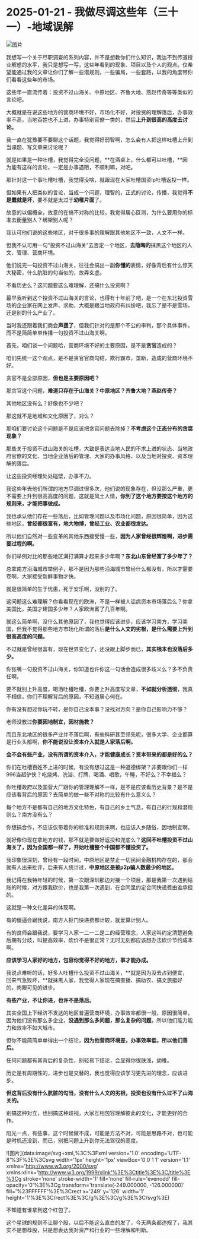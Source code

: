 # 2025-01-21 - 我做尽调这些年（三十一）-地域误解

![图片](https://mmbiz.qpic.cn/mmbiz_jpg/JTrAVGgvYRFC6WTONb15ooKAD972skoSdzrU9FQiaqyaicX8lq8F6OS8Yicv76lPbk1awjXT896CPMCpIGRr60J8Q/640?wx_fmt=jpeg&from=appmsg&tp=webp&wxfrom=5&wx_lazy=1)

我想写一个关于尽职调查的系列内容，并不是想教你们什么知识，我达不到传道授业解惑的水平，我只是想写一写，这些年看到的现象、项目以及个人的观点。仅希望能通过我的文章让你们了解一些潜规则，一些骗局，一些套路，以我的角度带你们看看这些年的市场。

这些年一直流传着：投资不过山海关、中原地区、齐鲁大地、燕赵传奇等等类似的言论吧。

大概就是在说这些地方的营商环境不好，市场化不好，对投资的理解落后，办事效率不高，当地百姓也不上进，办事特别官僚一类的，然后**上升到很高的高度去讨论。**

我一直在犹豫要不要聊这个话题，我觉得好弱智啊，怎么会有人把这样吐槽上升到当课题、写文章来讨论呢？

就是如果是一种吐槽，我觉得完全没问题，**在酒桌上，什么都可以吐槽，**因为能有这样的言论，一定是办事遇阻，不顺利嘛，对吧。

那针对这一个事吐槽吐槽，我觉得没啥，就跟现在大家吐槽国资lp吐槽返投一样。

但如果有人把类似的言论，当成一个问题，理智的，正式的讨论，传播，我觉得**不是蠢就是坏**，要不就是太过于**幼稚片面**了。

故意的以偏概全，故意的在搞不对称的比较，我觉得居心叵测，为什么要用你的标准去衡量别人？绑架别人呢？

我认可他们说的这些地区，对于很多事的理解跟其他地区不一致，人文不一样。

但我不认可用一句“投资不过山海关”去否定一个地区，**去隐晦的**抹黑这个地区的人文、管理、营商环境。

他们说完一句投资不过山海关，往往会搞出一副**你懂的**表情，好像背后有什么惊天大秘密，什么肮脏的勾当似的，故弄玄虚。

不看历史么？这问题要这么难理解，还搞什么投资啊？

最早我听到这个投资不过山海关的言论，也得有十年前了吧，是一个在东北投资雪场的企业家在网上发声、求助，大概是跟当地政府有纠纷吧，我忘了是不是雪场，还是别的什么产业了。

当时我还跟着我们商会**声援了**，但我们针对的是那个不公的审判，那个具体事件，而不是简简单单传播一句投资不过山海关啊。

首先，咱们谈一个问题哈，营商环境不好的主要原因，是不是**贪官**造成的？

咱们先统一这个观点，是不是贪官官商勾结，欺行霸市，垄断，造成的营商环境不好。

贪官不是全部原因，**但也是主要原因吧？**

那贪官这个问题，**难道只存在于山海关？中原地区？齐鲁大地？燕赵传奇？**

其他地区没有么？好像也不少吧？

那这就不是地域和文化原因了，对么？

那咱们要讨论这个问题是不是应该把贪官问题去除掉？**不考虑这个正态分布的贪腐现象？**

那些关于投资不过山海关的吐槽，大致是表达当地人民的不求上进的状态、当地政府官僚的文化、当地企业落后的管理、大家的办事风格、以及当地对投资、资本理解的落后。

让这些投资经理处处碰壁，办事不力。

我这些年去他们所谓的地方尽调过很多次，他们说的现象存在，但没那么严重，更不需要上升到很高高度的问题，这就是风土人情，**你到了这个地方要按这个地方的规则来，才能把事做成。**

我也承认他们存在一些落后，比如管理问题以及市场化问题，原因很简单，因为这些地区，**曾经都很富有，地大物博，曾经工业、农业都很发达。**

所以他们自然对一些变革的其他东西接受慢一些，**因为人家曾经很辉煌啊，进步需要过程的啊。**

你们举例对比的那些地区满打满算才起来多少年啊？**东北山东曾经富了多少年了？**

总拿南方沿海城市举例子，那不是因为那些沿海城市曾经什么都没有，所以才需要卷啊，大家接受新鲜事物才快。

就是很简单的生于忧患，死于安乐啊，没别的了。

这问题这么难理解？你看看现在的欧洲，不是一样被人诟病资本市场落后么？你拿美国比，美国才建国多少年？人家欧洲富了几百年啊。

就这么简单啊，没什么其他原因了，我也觉得应该进步，应该学习南方，学习美国，但我不觉得那些地方市场化所谓的落后**是什么人文的劣根，是什么需要上升到很高高度的问题。**

不过就是曾经很富有，现在世界变化了，还没跟上脚步而已，**其实根本也没落后多少。**

你张嘴一句投资不过山海关，你知道也许你这一句话会造成很多歧义么？多不负责任啊。

要不就别上升高度，喝酒吐槽吐槽，你要上升高度写文章，**不如就分析透彻**，我真不相信，你们不理解背后的原因，不知道居心何在。

你有没有想过你玩不转，是你自己没本事？没找对方向？是你自己影响力不够？

老师没教过**你要因地制宜，因材施教？**

而且东北地区的很多产业并不落后啊，有些科研甚至领先呢，很多大学、企业都算是行业头部啊，**你不能说没让资本介入就是人家落后啊。**

**会不会有些产业，没有所谓的资本介入，才能健康成长？资本带来的都是好的么？**

你们在吐槽百姓不上进的时候，有没有想过这是一种道德绑架？非要跟你们一样996当超驴侠？吃烧烤、洗浴、打牌、喝酒、唱歌，午睡，不好么？不幸福么？

你吐槽政府以及国营大厂跟你的管理理解不一样，是不是应该看历史背景？是不是应该看背后的原因？去简单的做一些不对称的比较有什么意义么？

每个地方不是都有自己的地方文化特色，有自己的乡土气息，有自己的行规和潜规则么？南方没有么？

你想搞合作，不应该仅带着你的标准和规则来啊，也应该入乡随俗，因地制宜啊。

就好像你现在拿地方的钱，那不就是要做好返投和兜底么？**这回不吐槽投资不过山海关了，因为全国都一样了，开始吐槽整个中国都不懂投资了。**

我印象很深刻，曾经有一段时间，中原地区是禁止一切民间金融机构存在的，那会就有人出来批评，后来有人统计过，**中原地区是被p2p骗人数最少的地区。**

我记得在我特年轻的时候，第一次跟深圳那边对接一个项目，那是我第一次遇到结账的时候，对方跟我砍价，也是我第一次遇到，在合同里约定合同快递费由谁承担的。

这就是一种文化差异的体现啊。

有的傻逼会跟我说，南方人抠门快递费都计较，就爱算计别人。

有的良师会跟我说，要学习人家一二一二是二的经营理念，人家这叫约定清楚避免后期有分歧，叫提高效率，砍价不是很正常？无时无刻都应该想办法砍价节约成本啊。

**应该学习人家好的地方，包容你觉得不好的地方，事才能办成。**

我说点难听的话，好多人吐槽什么投资不过山海关，**就是因为没去占到便宜，回来气急败坏，**就抹黑人家，我觉得人家现在搞直播、搞助农、搞文旅挺好的，肉眼可见的进步。

**有些产业，不让你进，也许不是落后。**

其实全国上下经济不发达的地区普遍营商环境，办事效率都很一般，原因很简单，因为他们没有那么多企业，**没遇到那么多问题，那么复杂的问题**，所以他们能力能力和效率不如大城市。

但你不能简简单单得出一个结论，**因为他营商环境差，办事效率低，所以他们落后。**

任何问题都有其背后的复杂性，别轻易下结论，会显得你很肤浅，幼稚。

历史是有周期性的，进步也是交替的，我也觉得应该学习更先进的理念，应该进步。

**但这背后没有什么肮脏的勾当，没有什么人文的劣根，投资也没有什么过不了山海关的。**

别搞这种对立，也别搞这种歧视，大家互相包容理解彼此的文化，才能更好的合作。

阳光一点，有些事，这个时候做不成，可能是方法不对，可能是思路不对，也可能是时机还没到，而已，别把问题上升到你无法驾驭的高度。

![图片](data:image/svg+xml,%3C%3Fxml version='1.0' encoding='UTF-8'%3F%3E%3Csvg width='1px' height='1px' viewBox='0 0 1 1' version='1.1' xmlns='http://www.w3.org/2000/svg' xmlns:xlink='http://www.w3.org/1999/xlink'%3E%3Ctitle%3E%3C/title%3E%3Cg stroke='none' stroke-width='1' fill='none' fill-rule='evenodd' fill-opacity='0'%3E%3Cg transform='translate(-249.000000, -126.000000)' fill='%23FFFFFF'%3E%3Crect x='249' y='126' width='1' height='1'%3E%3C/rect%3E%3C/g%3E%3C/g%3E%3C/svg%3E)

不知道有谁拿到这个红包了。

这个星球的规则不让聊个股，以后不能这么直白的发了，今天两条都违规了，我其实不是想荐股，只是想表达我对资产和行业的一些理解和判断。